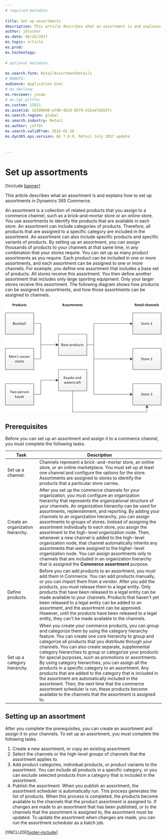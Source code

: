 ```yaml
---
# required metadata

title: Set up assortments
description: This article describes what an assortment is and explains how to set up assortments in Dynamics 365 Commerce.
author: jblucher
ms.date: 06/20/2017
ms.topic: article
ms.prod: 
ms.technology: 

# optional metadata

ms.search.form: RetailAssortmentDetails
# ROBOTS: 
audience: Application User
# ms.devlang: 
ms.reviewer: josaw
# ms.tgt_pltfrm: 
ms.custom: 15811
ms.assetid: d2580048-e798-4b33-85f9-d1bad7d262fc
ms.search.region: global
ms.search.industry: Retail
ms.author: jeffbl
ms.search.validFrom: 2016-02-28
ms.dyn365.ops.version: AX 7.0.0, Retail July 2017 update


---
```


# Set up assortments

[!include [banner](includes/banner.md)]

This article describes what an assortment is and explains how to set up assortments in Dynamics 365 Commerce.

An assortment is a collection of related products that you assign to a commerce channel, such as a brick-and-mortar store or an online store. You use assortments to identify the products that are available in each store. An assortment can include categories of products. Therefore, all products that are assigned to a specific category are included in the assortment. An assortment can also include specific products and specific variants of products. By setting up an assortment, you can assign thousands of products to your channels at that same time, in any combination that your stores require. You can set up as many product assortments as you require. Each product can be included in one or more assortments, and each assortment can be assigned to one or more channels. For example, you define one assortment that includes a base set of products. All stores receive this assortment. You then define another assortment that includes only large sporting equipment. Only your larger stores receive this assortment. The following diagram shows how products can be assigned to assortments, and how those assortments can be assigned to channels.

![Product assortment relationships.](./media/assortments_relationship.gif)

## Prerequisites

Before you can set up an assortment and assign it to a commerce channel, you must complete the following tasks.

| Task                              | Description |
|-----------------------------------|-------------|
| Set up a channel.          | Channels represent a brick-and-mortar store, an online store, or an online marketplace. You must set up at least one channel and configure the options for the store. Assortments are assigned to stores to identify the products that a particular store carries. |
| Create an organization hierarchy. | After you set up the commerce channels for your organization, you must configure an organization hierarchy that represents the organizational structure of your channels. An organization hierarchy can be used for assortments, replenishment, and reporting. By adding your channels to an organization hierarchy, you can assign assortments to groups of stores. Instead of assigning the assortment individually to each store, you assign the assortment to the high-level organization node. Then, whenever a new channel is added to the high-level organization node, that channel automatically inherits any assortments that were assigned to the higher-level organization node. You can assign assortments only to channels that are included in an organization hierarchy that is assigned the **Commerce assortment** purpose. |
| Define products.                  | Before you can add products to an assortment, you must add them in Commerce. You can add products manually, or you can import them from a vendor. After you add the products, you must release them to a legal entity. Only products that have been released to a legal entity can be made available to your channels. Products that haven't yet been released to a legal entity can be added to an assortment, and the assortment can be approved. However, until the products have been released to a legal entity, they can't be made available to the channels. |
| Set up a category hierarchy.      | When you create your commerce products, you can group and categorize them by using the category hierarchy feature. You can create one core hierarchy to group and categorize all products that you distribute through your channels. You can also create separate, supplemental category hierarchies to group or categorize your products for special purposes, such as promotions or assortments. By using category hierarchies, you can assign all the products in a specific category to an assortment. Any products that are added to the category that is included in the assortment are automatically included in the assortment. Then, the next time that the commerce assortment scheduler is run, these products become available to the channels that the assortment is assigned to. |

## Setting up an assortment

After you complete the prerequisites, you can create an assortment and assign it to your channels. To set up an assortment, you must complete the following tasks.

1. Create a new assortment, or copy an existing assortment.
2. Select the channels or the high-level groups of channels that the assortment applies to.
3. Add product categories, individual products, or product variants to the assortment. You can include all products in a specific category, or you can exclude selected products from a category that is included in the assortment.
4. Publish the assortment. When you publish an assortment, the assortment scheduler is automatically run. This process generates the list of products. When this process is completed, the products become available to the channels that the product assortment is assigned to. If changes are made to an assortment that has been published, or to the channels that the assortment is assigned to, the assortment must be updated. To update the assortment when changes are made, you can run the assortment scheduler as a batch job.


[!INCLUDE[footer-include](../includes/footer-banner.md)]